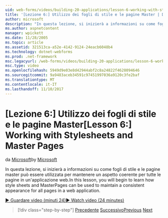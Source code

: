 ```yaml
---
uid: web-forms/videos/building-20-applications/lesson-6-working-with-stylesheets-and-master-pages
title: '[Lezione 6:] Utilizzo dei fogli di stile e le pagine Master | Documenti Microsoft'
author: microsoft
description: "In questa lezione, si inizierà a informazioni su come fogli di stile e le pagine master può essere utilizzata per mantenere un aspetto coerente per tutte le pagine in un'applicazione web."
ms.author: aspnetcontent
manager: wpickett
ms.date: 11/28/2005
ms.topic: article
ms.assetid: 321513ca-a52e-4142-9124-24eacb6048b4
ms.technology: dotnet-webforms
ms.prod: .net-framework
msc.legacyurl: /web-forms/videos/building-20-applications/lesson-6-working-with-stylesheets-and-master-pages
msc.type: video
ms.openlocfilehash: 5949d9e03e8d42944abf2c8a24822f4628094646
ms.sourcegitcommit: 9a9483aceb34591c97451997036a9120c3fe2baf
ms.translationtype: MT
ms.contentlocale: it-IT
ms.lasthandoff: 11/10/2017
---
```

<a name="lesson-6-working-with-stylesheets-and-master-pages"></a><span data-ttu-id="bbaea-103">[Lezione 6:] Utilizzo dei fogli di stile e le pagine Master</span><span class="sxs-lookup"><span data-stu-id="bbaea-103">[Lesson 6:] Working with Stylesheets and Master Pages</span></span>
====================
<span data-ttu-id="bbaea-104">da [Microsoft](https://github.com/microsoft)</span><span class="sxs-lookup"><span data-stu-id="bbaea-104">by [Microsoft](https://github.com/microsoft)</span></span>

<span data-ttu-id="bbaea-105">In questa lezione, si inizierà a informazioni su come fogli di stile e le pagine master può essere utilizzata per mantenere un aspetto coerente per tutte le pagine in un'applicazione web.</span><span class="sxs-lookup"><span data-stu-id="bbaea-105">In this lesson, you will begin to learn how style sheets and MasterPages can be used to maintain a consistent appearance for all pages in a web application.</span></span>

[<span data-ttu-id="bbaea-106">&#9654; Guardare video (minuti 24)</span><span class="sxs-lookup"><span data-stu-id="bbaea-106">&#9654; Watch video (24 minutes)</span></span>](https://channel9.msdn.com/Blogs/ASP-NET-Site-Videos/lesson-6-working-with-stylesheets-and-master-pages)

>[!div class="step-by-step"]
<span data-ttu-id="bbaea-107">[Precedente](lesson-5-debugging-and-tracing-your-website.md)
[Successivo](lesson-7-databinding-to-user-interface-controls.md)</span><span class="sxs-lookup"><span data-stu-id="bbaea-107">[Previous](lesson-5-debugging-and-tracing-your-website.md)
[Next](lesson-7-databinding-to-user-interface-controls.md)</span></span>
